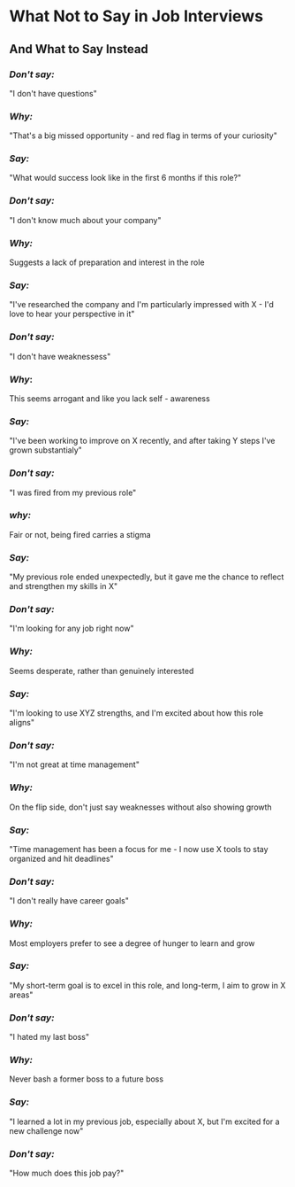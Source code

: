 # What Not to Say in Job Interviews
## And What to Say Instead


### *Don't say:*

"I don't have questions"  

### *Why:*

"That's a big missed opportunity - and red flag in terms of your curiosity"

### *Say:* 

"What would success look like in the first 6 months if this role?"

### *Don't say:*

"I don't know much about your company"

### *Why:*

Suggests a lack of preparation and interest in the role 

### *Say:*

"I've researched the company and I'm particularly impressed with X - I'd love to hear your perspective in it"

### *Don't say:*

"I don't have weaknessess"

### *Why*:

This seems arrogant and like you lack self - awareness

### *Say:* 

"I've been working to improve on X recently, and after taking Y steps I've grown substantialy"

### *Don't say:*

"I was fired from my previous role"

### *why:*

Fair or not, being fired carries a stigma 

### *Say:*

"My previous role ended unexpectedly, but it gave me the chance to reflect and strengthen my skills in X"

### *Don't say:* 

"I'm looking for any job right now"

### *Why:* 

Seems desperate, rather  than genuinely interested

### *Say:*

"I'm looking to use XYZ strengths, and I'm excited about how this role aligns"

### *Don't say:* 

"I'm not great at time management"

### *Why:* 

On the flip side, don't just say weaknesses without also showing growth

### *Say:* 

"Time management has been a focus for me - I now use X tools to stay organized and hit deadlines"

### *Don't say:*

"I don't really have career goals"

### *Why:* 

Most employers prefer to see a degree of hunger to learn and grow 

### *Say:* 

"My short-term goal is to excel in this role, and long-term, I aim to grow in X areas" 

### *Don't say:* 

"I hated my last boss"

### *Why:* 

Never bash a former boss to a future boss 

### *Say:* 

"I learned a lot in my previous job, especially about X, but I'm excited for a new challenge now"

### *Don't say:*

"How much does this job pay?"  




